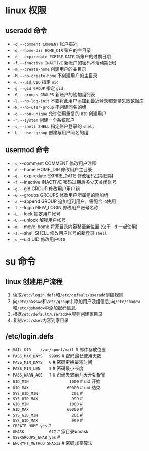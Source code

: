# linux 权限 
## useradd 命令
 - `-c`, `--comment COMMENT`         账户描述
 - `-d`, `--home-dir HOME_DIR`       账户的主目录
 - `-e`, `--expiredate EXPIRE_DATE`  新账户的过期日期
 - `-f`, `--inactive INACTIVE`       新账户的密码不活动期(天)
 - `-m`, `--create-home`             创建用户的主目录
 - `-M`, `--no-create-home`          不创建用户的主目录
 - `-u`, `--uid UID`                 指定 `uid`
 - `-g`, `--gid GROUP`               指定 `gid` 
 - `-G`, `--groups GROUPS`           新账户的附加组列表
 - `-l`, `--no-log-init`             不要将此用户添加到最近登录和登录失败数据库
 - `-N`, `--no-user-group`           不创建同名的组
 - `-o`, `--non-unique`              允许使用重复的 `UID` 创建用户
 - `-r`, `--system`                  创建一个系统账户
 - `-s`, `--shell SHELL`             指定账户登录的 `shell`
 - `-U`, `--user-group`              创建与用户同名的组  


## usermod 命令
 - `-c`, --comment COMMENT         修改用户注释
 - `-d`, --home HOME_DIR           修改用户主目录 
 - `-e`, --expiredate EXPIRE_DATE  修改密码过期日期
 - `-f`, --inactive INACTIVE       密码过期后多少天关闭账号
 - `-g`, --gid GROUP               修改用户用户组
 - `-G`, --groups GROUPS           修改用户所属组的附加组
 - `-a`, --append GROUP            追加组到用户，需配合`-G`使用 
 - `-l`, --login NEW_LOGIN         修改用户账号名称
 - `-L`, --lock                    锁定用户帐号
 - `-U`, --unlock                  解锁用户帐号
 - `-m`, --move-home               将家目录内容移至新位置 (仅于 -d 一起使用)
 - `-s`, --shell SHELL             修改用户帐号的新登录 `shell`
 - `-u`, --uid UID                 修改用户`UID`
 
# su 命令 

## linux 创建用户流程 
 1. 读取`/etc/login.defs`和`/etc/default/useradd`创建规则  
 2. 向`/etc/passwd`和`/etc/group`中添加用户及组信息,向`/etc/shadow`和`/etc/gshadow`中添加密码信息  
 3. 根据`/etc/default/useradd`中规则创建家目录  
 4. 复制`/etc/skel`内容到家目录  

## /etc/login.defs 
 - `MAIL_DIR	/var/spool/mail`        # 邮件存放位置 
 - `PASS_MAX_DAYS	99999`              # 密码最长使用天数 
 - `PASS_MIN_DAYS	0`                  # 密码更换最短时间 
 - `PASS_MIN_LEN	5`                  # 密码最小长度 
 - `PASS_WARN_AGE	7`                  # 密码失效前几天开始报警 
 - `UID_MIN                  1000`      # uid 开始 
 - `UID_MAX                 60000`      # uid 结束
 - `SYS_UID_MIN               201`      # 
 - `SYS_UID_MAX               999`      # 
 - `GID_MIN                  1000`      # 
 - `GID_MAX                 60000`      # 
 - `SYS_GID_MIN               201`      #
 - `SYS_GID_MAX               999`      # 
 - `CREATE_HOME	yes`                    # 
 - `UMASK           077`                # 家目录umask
 - `USERGROUPS_ENAB yes`                # 
 - `ENCRYPT_METHOD SHA512`              # 密码加密算法 

## 